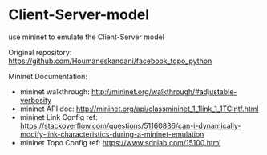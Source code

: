 # Client-Server-model
use mininet to emulate the Client-Server model

Original repository: https://github.com/Houmaneskandani/facebook_topo_python

Mininet Documentation:
* mininet walkthrough: http://mininet.org/walkthrough/#adjustable-verbosity
* mininet API doc: http://mininet.org/api/classmininet_1_1link_1_1TCIntf.html
* mininet Link Config ref: https://stackoverflow.com/questions/51160836/can-i-dynamically-modify-link-characteristics-during-a-mininet-emulation
* mininet Topo Config ref: https://www.sdnlab.com/15100.html
